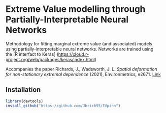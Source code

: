 #  Extreme Value modelling through Partially-Interpretable Neural Networks
Methodology for fitting marginal extreme value (and associated) models using partially-interpretable neural networks. Networks are trained using the [R interfact to Keras] (https://cloud.r-project.org/web/packages/keras/index.html)

Accompanies the paper Richards, J., Wadsworth, J. L. <i>Spatial deformation for non-stationary extremal dependence</i> (2021), Environmetrics, e2671. [Link](https://onlinelibrary.wiley.com/doi/full/10.1002/env.2671)
## Installation

```r
library(devtools)
install_github("https://github.com/Jbrich95/EVpinn")

```

